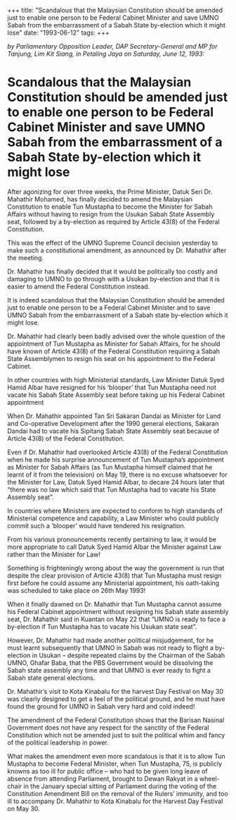 +++ 
title: "Scandalous that the Malaysian Constitution should be amended just to enable one person to be Federal Cabinet Minister and save UMNO Sabah from the embarrassment of a Sabah State by-election which it might lose"
date: "1993-06-12"
tags:
+++

_by Parliamentary Opposition Leader, DAP Secretary-General and MP for Tanjung, Lim Kit Siang, in Petaling Jaya on Saturday, June 12, 1993:_

# Scandalous that the Malaysian Constitution should be amended just to enable one person to be Federal Cabinet Minister and save UMNO Sabah from the embarrassment of a Sabah State by-election which it might lose

After agonizing for over three weeks, the Prime Minister, Datuk Seri Dr. Mahathir Mohamed, has finally decided to amend the Malaysian Constitution to enable Tun Mustapha to become the Minister for Sabah Affairs without having to resign from the Usukan Sabah State Assembly seat, followed by a by-election as required by Article 43(8) of the Federal Constitution.</u>

This was the effect of the UMNO Supreme Council decision yesterday to make such a constitutional amendment, as announced by Dr. Mahathir after the meeting.

Dr. Mahathir has finally decided that it would be politically too costly and damaging to UMNO to go through with a Usukan by-election and that it is easier to amend the Federal Constitution instead.

It is indeed scandalous that the Malaysian Constitution should be amended just to enable one person to be a Federal Cabinet Minister and to save UMNO Sabah from the embarrassment of a Sabah state by-election which it might lose.

Dr. Mahathir had clearly been badly advised over the whole question of the appointment of Tun Mustapha as Minister for Sabah Affairs, for he should have known of Article 43(8) of the Federal Constitution requiring a Sabah State Assemblymen to resign his seat on his appointment to the Federal Cabinet.

In other countries with high Ministerial standards, Law Minister Datuk Syed Hamid Albar have resigned for his ‘blooper’ that Tun Mustapha need not vacate his Sabah State Assembly seat before taking up his Federal Cabinet appointment													   

When Dr. Mahathir appointed Tan Sri Sakaran Dandai as Minister for Land and Co-operative Development after the 1990 general elections, Sakaran Dandai had to vacate his Sipitang Sabah State Assembly seat because of Article 43(8) of the Federal Constitution.

Even if Dr. Mahathir had overlooked Article 43(8) of the Federal Constitution when he made his surprise announcement of Tun Mustapha’s appointment as Minister for Sabah Affairs (as Tun Mustapha himself claimed that he learnt of it from the television) on May 19, there is no excuse whatsoever for the Minister for Law, Datuk Syed Hamid Albar, to decare 24 hours later that “there was no law which said that Tun Mustapha had to vacate his State Assembly seat”.

In countries where Ministers are expected to conform to high standards of Ministerial competence and capability, a Law Minister who could publicly commit such a ‘blooper’ would have tendered his resignation.

From his various pronouncements recently pertaining to law, it would be more appropriate to call Datuk Syed Hamid Albar the Minister against Law rather than the Minister for Law!

Something is frighteningly wrong about the way the government is run that despite the clear provision of Article 43(8) that Tun Mustapha must resign first before he could assume any Ministerial appointment, his oath-taking was scheduled to take place on 26th May 1993!

When it finally dawned on Dr. Mahathir that Tun Mustapha cannot assume his Federal Cabinet appointment without resigning his Sabah state assembly seat, Dr. Mahathir said in Kuantan on May 22 that “UMNO is ready to face a by-election if Tun Mustapha has to vacate his Usukan state seat”.

However, Dr. Mahathir had made another political misjudgement, for he must learnt subsequently that UMNO in Sabah was not ready to flight a by-election in Usukan – despite repeated claims by the Chairman of the Sabah UMNO, Ghafar Baba, that the PBS Government would be dissolving the Sabah state assembly any time and that UMNO is ever ready to fight a Sabah state general elections.

Dr. Mahathir’s visit to Kota Kinabalu for the harvest Day Festival on May 30 was clearly designed to get a feel of the political ground, and he must have found the ground for UMNO in Sabah very hard and cold indeed!

The amendment of the Federal Constitution shows that the Barisan Nasinal Government does not have any respect for the sanctity of the Federal Constitution which not be amended just to suit the political whim and fancy of the political leadership in power.

What makes the amendment even more scandalous is that it is to allow Tun Mustapha to become Federal Minister, when Tun Mustapha, 75, is publicly knowns as too ill for public office – who had to be given long leave of absence from attending Parliament, brought to Dewan Rakyat in a wheel-chair in the January special sitting of Parliament during the voting of the Constitution Amendment Bill on the removal of the Rulers’ immunity, and too ill to accompany Dr. Mahathir to Kota Kinabalu for the Harvest Day Festival on May 30.
 
